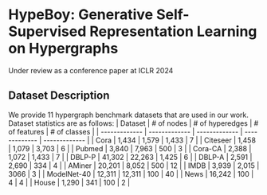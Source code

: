 # HypeBoy: Generative Self-Supervised Representation Learning on Hypergraphs

Under review as a conference paper at ICLR 2024

## Dataset Description 

We provide 11 hypergraph benchmark datasets that are used in our work. 
Dataset statistics are as follows:
| Dataset | # of nodes | # of hyperedges | # of features | # of classes |
| ------------- | ------------- | ------------- | ------------- | ------------- |
| Cora | 1,434 | 1,579 | 1,433 | 7 |
| Citeseer | 1,458 | 1,079 | 3,703 | 6 |
| Pubmed | 3,840 | 7,963 | 500 | 3 |
| Cora-CA | 2,388 | 1,072 | 1,433 | 7 |
| DBLP-P | 41,302 | 22,263 | 1,425 | 6 |
| DBLP-A | 2,591 | 2,690 | 334 | 4 |
| AMiner | 20,201 | 8,052 | 500 | 12 |
| IMDB | 3,939 | 2,015 | 3066 | 3 |
| ModelNet-40 | 12,311 | 12,311 | 100 | 40 |
| News | 16,242 | 100 | 4 | 4 |
| House | 1,290 | 341 | 100 | 2 |
